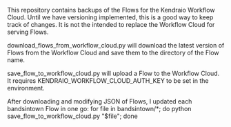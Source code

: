 This repository contains backups of the Flows for the Kendraio Workflow Cloud.
Until we have versioning implemented, this is a good way to keep track of changes.
It is not the intended to replace the Workflow Cloud for serving Flows.

download_flows_from_workflow_cloud.py will download the latest version of Flows from the Workflow Cloud and save them to the directory of the Flow name.

save_flow_to_workflow_cloud.py will upload a Flow to the Workflow Cloud. It requires KENDRAIO_WORKFLOW_CLOUD_AUTH_KEY to be set in the environment.


After downloading and modifying JSON of Flows, I updated each bandsintown Flow in one go:
for file in bandsintown/*; do python save_flow_to_workflow_cloud.py "$file"; done